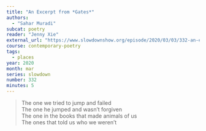 ```yaml
---
title: "An Excerpt from *Gates*"
authors:
  - "Sahar Muradi"
subcat: poetry
reader: "Jenny Xie"
external_url: "https://www.slowdownshow.org/episode/2020/03/03/332-an-excerpt-from-gates"
course: contemporary-poetry
tags:
  - places
year: 2020
month: mar
series: slowdown
number: 332
minutes: 5
---
```


> The one we tried to jump and failed  
The one he jumped and wasn’t forgiven  
The one in the books that made animals of us  
The ones that told us who we weren’t
